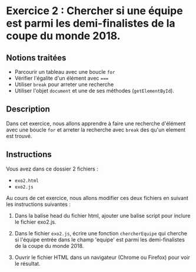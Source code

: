 # Exercice 2 : Chercher si une équipe est parmi les demi-finalistes de la coupe du monde 2018.

## Notions traitées

- Parcourir un tableau avec une boucle `for`
- Vérifier l'égalite d'un élément avec  `===`
- Utiliser `break` pour arreter une recherche
- Utiliser l'objet `document` et une de ses méthodes (`getElementById`).

## Description

Dans cet exercice, nous allons apprendre à faire une recherche d'élément avec une boucle `for` et arreter la recherche avec `break` des qu'un element est trouvé.

## Instructions

Vous avez dans ce dossier 2 fichiers :

- `exo2.html`
- `exo2.js`

Au cours de cet exercice, nous allons modifier ces deux fichiers en suivant les instructions suivantes :

1. Dans la balise head du fichier html, ajouter une balise script pour inclure le fichier exo2.js.

2. Dans le fichier `exo2.js`, écrire une fonction `chercherEquipe` qui cherche si l'équipe entrée dans le champ 'equipe' est parmi les demi-finalistes de la coupe du monde 2018.

3. Ouvrir le fichier HTML dans un navigateur (Chrome ou Firefox) pour voir le résultat.

